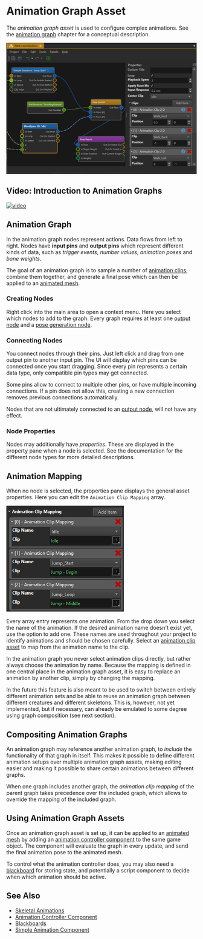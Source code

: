 # Animation Graph Asset

The *animation graph asset* is used to configure complex animations. See the [animation graph](animation-graph-overview.md) chapter for a conceptual description.

![Animation Graph Asset](media/anim-controller-asset.png)

## Video: Introduction to Animation Graphs

[![video](https://img.youtube.com/vi/nSesD8H1M4c/0.jpg)](https://www.youtube.com/watch?v=nSesD8H1M4c)

## Animation Graph

In the animation graph nodes represent actions. Data flows from left to right. Nodes have **input pins** and **output pins** which represent different kinds of data, such as *trigger events*, *number values*, *animation poses* and *bone weights*.

The goal of an animation graph is to sample a number of [animation clips](../animation-clip-asset.md), combine them together, and generate a final pose which can then be applied to an [animated mesh](../animated-mesh-component.md).

### Creating Nodes

Right click into the main area to open a context menu. Here you select which nodes to add to the graph. Every graph requires at least one [output node](anim-nodes-output.md) and a [pose generation node](anim-nodes-pose-generation.md).

### Connecting Nodes

You connect nodes through their pins. Just left click and drag from one output pin to another input pin. The UI will display which pins can be connected once you start dragging. Since every pin represents a certain data type, only compatible pin types may get connected.

Some pins allow to connect to multiple other pins, or have multiple incoming connections. If a pin does not allow this, creating a new connection removes previous connections automatically.

Nodes that are not ultimately connected to an [output node](anim-nodes-output.md), will not have any effect.

### Node Properties

Nodes may additionally have *properties*. These are displayed in the property pane when a node is selected. See the documentation for the different node types for more detailed descriptions.

## Animation Mapping

When no node is selected, the properties pane displays the general asset properties. Here you can edit the `Animation Clip Mapping` array.

![Animation clip mapping](media/anim-clip-mapping.png)

Every array entry represents one animation. From the drop down you select the name of the animation. If the desired animation name doesn't exist yet, use the **<Edit Values...>** option to add one. These names are used throughout your project to identify animations and should be chosen carefully. Select an [animation clip asset](../animation-clip-asset.md) to map from the animation name to the clip.

In the animation graph you never select animation clips directly, but rather always choose the animation by name. Because the mapping is defined in one central place in the animation graph asset, it is easy to replace an animation by another clip, simply by changing the mapping.

In the future this feature is also meant to be used to switch between entirely different animation sets and be able to reuse an animation graph between different creatures and different skeletons. This is, however, not yet implemented, but if necessary, can already be emulated to some degree using graph composition (see next section).

## Compositing Animation Graphs

An animation graph may reference another animation graph, to *include* the functionality of that graph in itself. This makes it possible to define different animation setups over multiple animation graph assets, making editing easier and making it possible to share certain animations between different graphs.

When one graph includes another graph, the *animation clip mapping* of the parent graph takes precedence over the included graph, which allows to override the mapping of the included graph.

## Using Animation Graph Assets

Once an animation graph asset is set up, it can be applied to an [animated mesh](../animated-mesh-component.md) by adding an [animation controller component](animation-controller-component.md) to the same game object. The component will evaluate the graph in every update, and send the final animation pose to the animated mesh.

To control what the animation controller does, you may also need a [blackboard](../../../Miscellaneous/blackboards.md) for storing state, and potentially a script component to decide when which animation should be active.

## See Also

* [Skeletal Animations](../skeletal-animation-overview.md)
* [Animation Controller Component](animation-controller-component.md)
* [Blackboards](../../../Miscellaneous/blackboards.md)
* [Simple Animation Component](../simple-animation-component.md)
